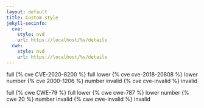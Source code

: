 ```yaml
---
layout: default
title: Custom style
jekyll-secinfo: 
  cve: 
    style: nvd
    url: https://localhost/%s/details
  cwe: 
    style: nvd
    url: https://localhost/%s/details
---
```


full {% cve CVE-2020-8200 %} full
lower {% cve cve-2018-20808 %} lower
number {% cve 2000-1206 %} number
invalid {% cve cve-invalid %} invalid

full {% cwe CWE-79 %} full
lower {% cwe cwe-787 %} lower
number {% cwe 20 %} number
invalid {% cwe cwe-invalid %} invalid